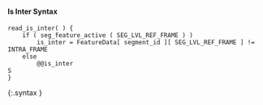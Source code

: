 #### Is Inter Syntax

~~~~~
read_is_inter( ) {
    if ( seg_feature_active ( SEG_LVL_REF_FRAME ) )
        is_inter = FeatureData[ segment_id ][ SEG_LVL_REF_FRAME ] != INTRA_FRAME
    else
        @@is_inter                                                             S
}
~~~~~
{:.syntax }
